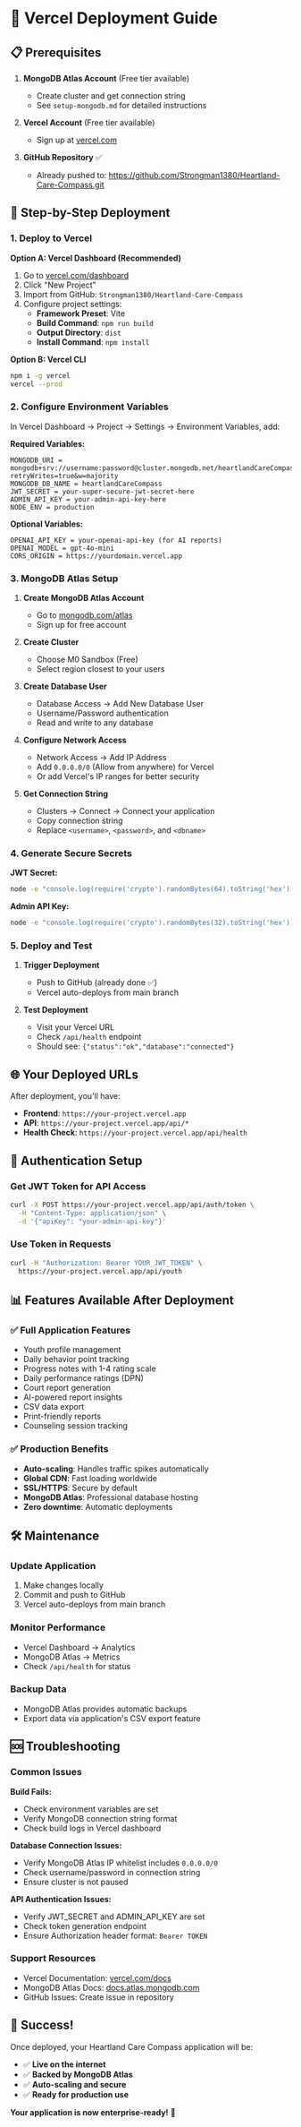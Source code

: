 # 🚀 Vercel Deployment Guide

## 📋 Prerequisites

1. **MongoDB Atlas Account** (Free tier available)
   - Create cluster and get connection string
   - See `setup-mongodb.md` for detailed instructions

2. **Vercel Account** (Free tier available)
   - Sign up at [vercel.com](https://vercel.com)

3. **GitHub Repository** ✅ 
   - Already pushed to: https://github.com/Strongman1380/Heartland-Care-Compass.git

## 🔧 Step-by-Step Deployment

### 1. Deploy to Vercel

**Option A: Vercel Dashboard (Recommended)**
1. Go to [vercel.com/dashboard](https://vercel.com/dashboard)
2. Click "New Project"
3. Import from GitHub: `Strongman1380/Heartland-Care-Compass`
4. Configure project settings:
   - **Framework Preset**: Vite
   - **Build Command**: `npm run build`
   - **Output Directory**: `dist`
   - **Install Command**: `npm install`

**Option B: Vercel CLI**
```bash
npm i -g vercel
vercel --prod
```

### 2. Configure Environment Variables

In Vercel Dashboard → Project → Settings → Environment Variables, add:

**Required Variables:**
```
MONGODB_URI = mongodb+srv://username:password@cluster.mongodb.net/heartlandCareCompass?retryWrites=true&w=majority
MONGODB_DB_NAME = heartlandCareCompass
JWT_SECRET = your-super-secure-jwt-secret-here
ADMIN_API_KEY = your-admin-api-key-here
NODE_ENV = production
```

**Optional Variables:**
```
OPENAI_API_KEY = your-openai-api-key (for AI reports)
OPENAI_MODEL = gpt-4o-mini
CORS_ORIGIN = https://yourdomain.vercel.app
```

### 3. MongoDB Atlas Setup

1. **Create MongoDB Atlas Account**
   - Go to [mongodb.com/atlas](https://mongodb.com/atlas)
   - Sign up for free account

2. **Create Cluster**
   - Choose M0 Sandbox (Free)
   - Select region closest to your users

3. **Create Database User**
   - Database Access → Add New Database User
   - Username/Password authentication
   - Read and write to any database

4. **Configure Network Access**
   - Network Access → Add IP Address
   - Add `0.0.0.0/0` (Allow from anywhere) for Vercel
   - Or add Vercel's IP ranges for better security

5. **Get Connection String**
   - Clusters → Connect → Connect your application
   - Copy connection string
   - Replace `<username>`, `<password>`, and `<dbname>`

### 4. Generate Secure Secrets

**JWT Secret:**
```bash
node -e "console.log(require('crypto').randomBytes(64).toString('hex'))"
```

**Admin API Key:**
```bash
node -e "console.log(require('crypto').randomBytes(32).toString('hex'))"
```

### 5. Deploy and Test

1. **Trigger Deployment**
   - Push to GitHub (already done ✅)
   - Vercel auto-deploys from main branch

2. **Test Deployment**
   - Visit your Vercel URL
   - Check `/api/health` endpoint
   - Should see: `{"status":"ok","database":"connected"}`

## 🌐 Your Deployed URLs

After deployment, you'll have:
- **Frontend**: `https://your-project.vercel.app`
- **API**: `https://your-project.vercel.app/api/*`
- **Health Check**: `https://your-project.vercel.app/api/health`

## 🔐 Authentication Setup

### Get JWT Token for API Access
```bash
curl -X POST https://your-project.vercel.app/api/auth/token \
  -H "Content-Type: application/json" \
  -d '{"apiKey": "your-admin-api-key"}'
```

### Use Token in Requests
```bash
curl -H "Authorization: Bearer YOUR_JWT_TOKEN" \
  https://your-project.vercel.app/api/youth
```

## 📊 Features Available After Deployment

### ✅ Full Application Features
- Youth profile management
- Daily behavior point tracking
- Progress notes with 1-4 rating scale
- Daily performance ratings (DPN)
- Court report generation
- AI-powered report insights
- CSV data export
- Print-friendly reports
- Counseling session tracking

### ✅ Production Benefits
- **Auto-scaling**: Handles traffic spikes automatically
- **Global CDN**: Fast loading worldwide
- **SSL/HTTPS**: Secure by default
- **MongoDB Atlas**: Professional database hosting
- **Zero downtime**: Automatic deployments

## 🛠️ Maintenance

### Update Application
1. Make changes locally
2. Commit and push to GitHub
3. Vercel auto-deploys from main branch

### Monitor Performance
- Vercel Dashboard → Analytics
- MongoDB Atlas → Metrics
- Check `/api/health` for status

### Backup Data
- MongoDB Atlas provides automatic backups
- Export data via application's CSV export feature

## 🆘 Troubleshooting

### Common Issues

**Build Fails:**
- Check environment variables are set
- Verify MongoDB connection string format
- Check build logs in Vercel dashboard

**Database Connection Issues:**
- Verify MongoDB Atlas IP whitelist includes `0.0.0.0/0`
- Check username/password in connection string
- Ensure cluster is not paused

**API Authentication Issues:**
- Verify JWT_SECRET and ADMIN_API_KEY are set
- Check token generation endpoint
- Ensure Authorization header format: `Bearer TOKEN`

### Support Resources
- Vercel Documentation: [vercel.com/docs](https://vercel.com/docs)
- MongoDB Atlas Docs: [docs.atlas.mongodb.com](https://docs.atlas.mongodb.com)
- GitHub Issues: Create issue in repository

## 🎉 Success!

Once deployed, your Heartland Care Compass application will be:
- ✅ **Live on the internet**
- ✅ **Backed by MongoDB Atlas**
- ✅ **Auto-scaling and secure**
- ✅ **Ready for production use**

**Your application is now enterprise-ready!** 🚀